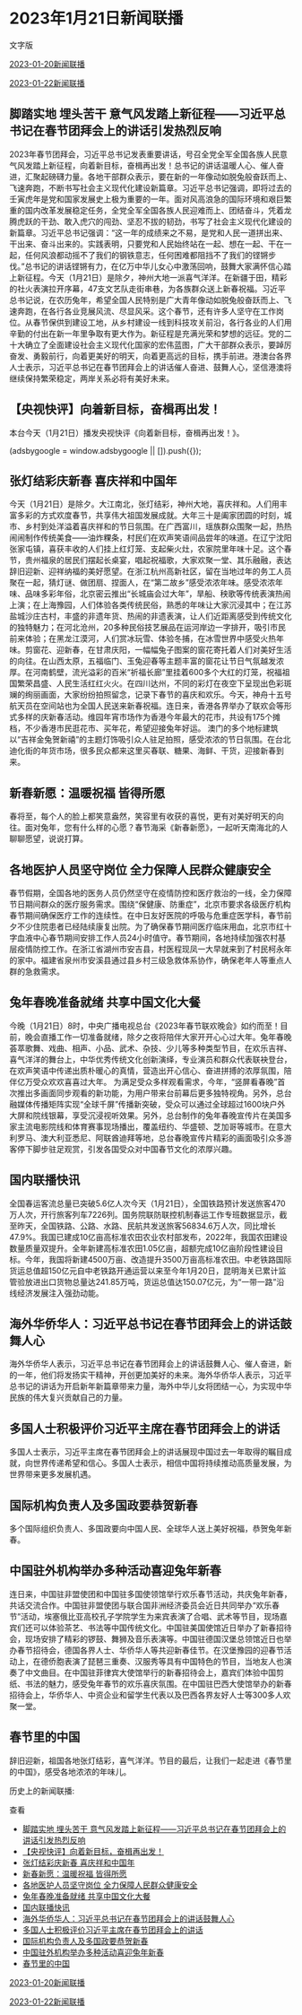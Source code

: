 







# 2023年1月21日新闻联播
 文字版








[2023-01-20新闻联播](/xinwenlianbo/20230120)


[2023-01-22新闻联播](/xinwenlianbo/20230122)





## 脚踏实地 埋头苦干 意气风发踏上新征程——习近平总书记在春节团拜会上的讲话引发热烈反响


2023年春节团拜会，习近平总书记发表重要讲话，号召全党全军全国各族人民意气风发踏上新征程，向着新目标，奋楫再出发！总书记的讲话温暖人心、催人奋进，汇聚起磅礴力量。各地干部群众表示，要在新的一年像动如脱兔般奋跃而上、飞速奔跑，不断书写社会主义现代化建设新篇章。习近平总书记强调，即将过去的壬寅虎年是党和国家发展史上极为重要的一年。面对风高浪急的国际环境和艰巨繁重的国内改革发展稳定任务，全党全军全国各族人民迎难而上、团结奋斗，凭着龙腾虎跃的干劲、敢入虎穴的闯劲、坚忍不拔的韧劲，书写了社会主义现代化建设的新篇章。习近平总书记强调：“这一年的成绩来之不易，是党和人民一道拼出来、干出来、奋斗出来的。实践表明，只要党和人民始终站在一起、想在一起、干在一起，任何风浪都动摇不了我们的钢铁意志，任何困难都阻挡不了我们的铿锵步伐。”总书记的讲话铿锵有力，在亿万中华儿女心中激荡回响，鼓舞大家满怀信心踏上新征程。今天（1月21日）是除夕，神州大地一派喜气洋洋。在新疆于田，精彩的社火表演拉开序幕，47支文艺队走街串巷，为各族群众送上新春祝福。习近平总书记说，在农历兔年，希望全国人民特别是广大青年像动如脱兔般奋跃而上、飞速奔跑，在各行各业竞展风流、尽显风采。这个春节，还有许多人坚守在工作岗位。从春节保供到建设工地，从乡村建设一线到科技攻关前沿，各行各业的人们用辛勤的付出在新一年里争取有更大作为。新征程是充满光荣和梦想的远征。党的二十大确立了全面建设社会主义现代化国家的宏伟蓝图，广大干部群众表示，要踔厉奋发、勇毅前行，向着更美好的明天，向着更高远的目标，携手前进。港澳台各界人士表示，习近平总书记在春节团拜会上的讲话催人奋进、鼓舞人心，坚信港澳将继续保持繁荣稳定，两岸关系必将有美好未来。


## 【央视快评】向着新目标，奋楫再出发！


本台今天（1月21日）播发央视快评《向着新目标，奋楫再出发！》。





 (adsbygoogle = window.adsbygoogle || []).push({});

 
## 张灯结彩庆新春 喜庆祥和中国年


今天（1月21日）是除夕。大江南北，张灯结彩，神州大地，喜庆祥和。人们用丰富多彩的方式欢度春节，共享伟大祖国发展成就。大年三十是阖家团圆的时刻，城市、乡村到处洋溢着喜庆祥和的节日氛围。在广西富川，瑶族群众围聚一起，热热闹闹制作传统美食——油炸粿条，村民们在欢声笑语间品尝年的味道。在辽宁沈阳张家屯镇，喜获丰收的人们挂上红灯笼、支起柴火灶，农家院里年味十足。这个春节，贵州福泉的居民们摆起长桌宴，唱起祝福歌，大家欢聚一堂、其乐融融，表达辞旧迎新、迎祥纳福的美好愿望。在浙江杭州高新社区，留在当地过年的务工人员聚在一起，猜灯谜、做团扇、捏面人，在“第二故乡”感受浓浓年味。感受浓浓年味、品味多彩年俗，北京密云推出“长城庙会过大年”，旱船、秧歌等传统表演热闹上演；在上海豫园，人们体验各类传统民俗，熟悉的年味让大家沉浸其中；在江苏盐城沙庄古村，丰盛的非遗年货、热闹的非遗表演，让人们近距离感受到传统文化的独特魅力；在河北沧州，20多种民俗技艺展品在运河岸边一字排开，吸引市民前来体验；在黑龙江漠河，人们赏冰玩雪、体验冬捕，在冰雪世界中感受火热年味。剪窗花、迎新春，在甘肃庆阳，一幅幅兔子图案的窗花寄托着人们对美好生活的向往。在山西太原，五福临门、玉兔迎春等主题丰富的窗花让节日气氛越发浓厚。在河南鹤壁，流光溢彩的百米“祈福长廊”里挂着600多个大红的灯笼，祝福祖国繁荣昌盛、人民生活红红火火。在四川达州，不同的彩灯在夜空下呈现出色彩斑斓的绚丽画面，大家纷纷拍照留念，记录下春节的喜庆和欢乐。今天，神舟十五号航天员在空间站也为全国人民送来新春祝福。连日来，香港各界举办了联欢会等形式多样的庆新春活动。维园年宵市场作为香港今年最大的花市，共设有175个摊档，不少香港市民逛花市、买年花，希望迎接兔年好运。 澳门的多个地标建筑以“吉祥金兔贺新禧”的主题灯饰吸引众人驻足拍照，感受浓浓的节日氛围。在台北迪化街的年货市场，很多民众都来这里买春联、糖果、海鲜、干货，迎接新春到来。


## 新春新愿：温暖祝福 皆得所愿


春将至，每个人的脸上都笑意盎然，笑容里有收获的喜悦，更有对美好明天的向往。面对兔年，您有什么样的心愿？春节海采《新春新愿》，一起听天南海北的人聊聊愿望，说说打算。


## 各地医护人员坚守岗位 全力保障人民群众健康安全


春节假期，全国各地的医务人员仍然坚守在疫情防控和医疗救治的一线，全力保障节日期间群众的医疗服务需求。围绕“保健康、防重症”，北京市要求各级医疗机构春节期间确保医疗工作的连续性。在中日友好医院的呼吸与危重症医学科，春节前夕不少住院患者已经陆续康复出院。为了确保春节期间医疗临床用血，北京市红十字血液中心春节期间安排工作人员24小时值守。春节期间，各地持续加强农村基层疫情防控工作。在浙江省湖州市安吉县，村医程现凤一大早就来到了村民柯永年的家中。福建省泉州市安溪县通过县乡村三级急救体系协作，确保老年人等重点人群的急救需求。


## 兔年春晚准备就绪 共享中国文化大餐


今晚（1月21日）8时，中央广播电视总台《2023年春节联欢晚会》如约而至！目前，晚会直播工作一切准备就绪，除夕之夜将陪伴大家开开心心过大年。兔年春晚荟萃歌舞、戏曲、相声、小品、武术、杂技、少儿等多种类型节目，在欢乐吉祥、喜气洋洋的舞台上，中华优秀传统文化创新演绎，专业演员和群众代表联袂登台，在欢声笑语中传递出质朴暖心的真情，营造出开心信心、奋进拼搏的浓厚氛围，陪伴亿万受众欢欢喜喜过大年。 为满足受众多样观看需求，今年，“竖屏看春晚”首次推出多画面同步观看的新功能，为用户带来台前幕后更多独特视角。另外，总台融媒体传播矩阵实现“全球千屏”传播新突破，受众可以通过全球超过1600块户外大屏和院线银幕，享受沉浸视听效果。另外，总台制作的兔年春晚宣传片在美国多家主流电影院线和体育赛事现场播出，覆盖纽约、华盛顿、芝加哥等城市。在意大利罗马、澳大利亚悉尼、阿联酋迪拜等地，总台春晚宣传片精彩的画面吸引众多游客停下脚步驻足观赏，引发各国受众对中国春节文化的浓厚兴趣。


## 国内联播快讯


全国春运客流总量已突破5.6亿人次今天（1月21日），全国铁路预计发送旅客470万人次，开行旅客列车7226列。国务院联防联控机制春运工作专班数据显示，截至昨天，全国铁路、公路、水路、民航共发送旅客56834.6万人次，同比增长47.9%。我国已建成10亿亩高标准农田农业农村部发布，2022年，我国农田建设数量质量双提升。全年新建高标准农田1.05亿亩，超额完成10亿亩阶段性建设目标。今年，我国将新建4500万亩、改造提升3500万亩高标准农田。中老铁路国际货运总值超150亿元自中老铁路开通运营以来至今年1月20日，昆明海关已累计监管验放进出口货物总量达241.85万吨，货运总值达150.07亿元，为“一带一路”沿线经济发展注入强劲动能。


## 海外华侨华人：习近平总书记在春节团拜会上的讲话鼓舞人心


海外华侨华人表示，习近平总书记在春节团拜会上的讲话鼓舞人心、催人奋进，新的一年，他们将发扬实干精神，开创更加美好的未来。海外华侨华人表示，习近平总书记的讲话为开启新年新篇章带来力量，海外中华儿女将团结一心，为实现中华民族的伟大复兴贡献自己的力量。


## 多国人士积极评价习近平主席在春节团拜会上的讲话


多国人士表示，习近平主席在春节团拜会上的讲话展现中国过去一年取得的瞩目成就，向世界传递希望和信心。多国人士表示，相信中国将持续推动高质量发展，为世界带来更多发展机遇。


## 国际机构负责人及多国政要恭贺新春


多个国际组织负责人、多国政要向中国人民、全球华人送上美好祝福，恭贺兔年新春。


## 中国驻外机构举办多种活动喜迎兔年新春


连日来，中国驻非盟使团和中国驻多国使领馆举行欢乐春节活动，共庆兔年新春，共话交流合作。中国驻非盟使团与联合国非洲经济委员会近日共同举办“欢乐春节”活动，埃塞俄比亚高校孔子学院学生为来宾表演了合唱、武术等节目，现场嘉宾们还可以体验茶艺、书法等中国传统文化。中国驻美国使馆近日举办了新春招待会，现场安排了精彩的锣鼓、舞狮及音乐表演等。中国驻德国汉堡总领馆近日也举办春节招待会，德国各界人士、华侨华人等共迎新春佳节。在汉堡豫园的迎春节活动上，在德侨胞表演了琵琶三重奏、汉服秀等具有中国特色的节目，当地友人也演奏了中文曲目。在中国驻菲律宾大使馆举行的新春招待会上，嘉宾们体验中国剪纸、书法的魅力，感受兔年春节的欢乐喜庆氛围。在中国驻巴西大使馆举办的新春招待会上，华侨华人、中资企业和留学生代表以及巴西各界友好人士等300多人欢聚一堂。


## 春节里的中国


辞旧迎新，祖国各地张灯结彩，喜气洋洋。节目的最后，让我们一起走进《春节里的中国》，感受各地浓浓的年味儿。






历史上的新闻联播:

 查看
 

* [脚踏实地 埋头苦干 意气风发踏上新征程——习近平总书记在春节团拜会上的讲话引发热烈反响](#脚踏实地-埋头苦干-意气风发踏上新征程——习近平总书记在春节团拜会上的讲话引发热烈反响)
* [【央视快评】向着新目标，奋楫再出发！](#【央视快评】向着新目标，奋楫再出发！)
* [张灯结彩庆新春 喜庆祥和中国年](#张灯结彩庆新春-喜庆祥和中国年)
* [新春新愿：温暖祝福 皆得所愿](#新春新愿：温暖祝福-皆得所愿)
* [各地医护人员坚守岗位 全力保障人民群众健康安全](#各地医护人员坚守岗位-全力保障人民群众健康安全)
* [兔年春晚准备就绪 共享中国文化大餐](#兔年春晚准备就绪-共享中国文化大餐)
* [国内联播快讯](#国内联播快讯)
* [海外华侨华人：习近平总书记在春节团拜会上的讲话鼓舞人心](#海外华侨华人：习近平总书记在春节团拜会上的讲话鼓舞人心)
* [多国人士积极评价习近平主席在春节团拜会上的讲话](#多国人士积极评价习近平主席在春节团拜会上的讲话)
* [国际机构负责人及多国政要恭贺新春](#国际机构负责人及多国政要恭贺新春)
* [中国驻外机构举办多种活动喜迎兔年新春](#中国驻外机构举办多种活动喜迎兔年新春)
* [春节里的中国](#春节里的中国)






[2023-01-20新闻联播](/xinwenlianbo/20230120)


[2023-01-22新闻联播](/xinwenlianbo/20230122)



